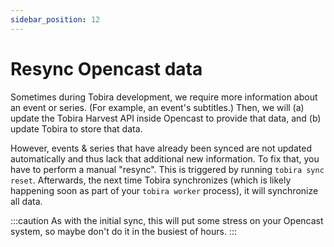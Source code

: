 ```yaml
---
sidebar_position: 12
---
```


# Resync Opencast data

Sometimes during Tobira development, we require more information about an event or series. (For example, an event's subtitles.)
Then, we will (a) update the Tobira Harvest API inside Opencast to provide that data, and (b) update Tobira to store that data.

However, events & series that have already been synced are not updated automatically and thus lack that additional new information.
To fix that, you have to perform a manual "resync".
This is triggered by running `tobira sync reset`.
Afterwards, the next time Tobira synchronizes (which is likely happening soon as part of your `tobira worker` process), it will synchronize all data.

:::caution
As with the initial sync, this will put some stress on your Opencast system, so maybe don't do it in the busiest of hours.
:::

